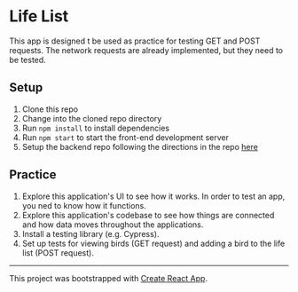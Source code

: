 # Life List

This app is designed t be used as practice for testing GET and POST requests. The network requests are already implemented, but they need to be tested.

## Setup

1. Clone this repo
1. Change into the cloned repo directory
1. Run `npm install` to install dependencies
1. Run `npm start` to start the front-end development server
1. Setup the backend repo following the directions in the repo [here](https://github.com/turingschool-examples/life-list-api)

## Practice

1. Explore this application's UI to see how it works. In order to test an app, you ned to know how it functions.
1. Explore this application's codebase to see how things are connected and how data moves throughout the applications.
1. Install a testing library (e.g. Cypress).
1. Set up tests for viewing birds (GET request) and adding a bird to the life list (POST request).

---

This project was bootstrapped with [Create React App](https://github.com/facebook/create-react-app).